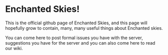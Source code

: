 # Enchanted Skies!
This is the official github page of Enchanted Skies, and this page will hopefully grow to contain, many, many useful things about Enchanted skies.

You can come here to post formal issues you have with the server, suggestions you have for the server and you can also come here to read our wiki.
